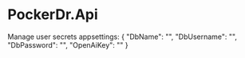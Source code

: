 # PockerDr.Api

Manage user secrets appsettings:
{
  "DbName": "",
  "DbUsername": "",
  "DbPassword": "",
  "OpenAiKey": ""
}
